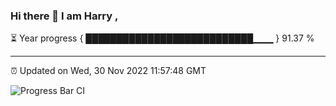 ### Hi there 👋 I am Harry , 

⏳ Year progress { ███████████████████████████▁▁▁ } 91.37 %

---

⏰ Updated on Wed, 30 Nov 2022 11:57:48 GMT

![Progress Bar CI](https://github.com/duykhang68/duykhang68/workflows/Progress%20Bar%20CI/badge.svg)
